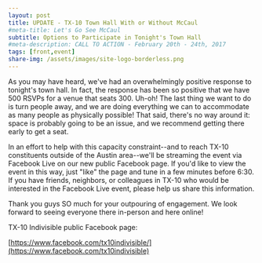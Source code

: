 ```yaml
---
layout: post
title: UPDATE - TX-10 Town Hall With or Without McCaul
#meta-title: Let's Go See McCaul
subtitle: Options to Participate in Tonight's Town Hall
#meta-description: CALL TO ACTION - February 20th - 24th, 2017
tags: [front,event]
share-img: /assets/images/site-logo-borderless.png
---
```

As you may have heard, we've had an overwhelmingly positive response to tonight's town hall. In fact, the response has been so positive that we have 500 RSVPs for a venue that seats 300. Uh-oh! The last thing we want to do is turn people away, and we are doing everything we can to accommodate as many people as physically possible! That said, there's no way around it: space is probably going to be an issue, and we recommend getting there early to get a seat.

In an effort to help with this capacity constraint--and to reach TX-10 constituents outside of the Austin area--we'll be streaming the event via Facebook Live on our new public Facebook page. If you'd like to view the event in this way, just "like" the page and tune in a few minutes before 6:30. If you have friends, neighbors, or colleagues in TX-10 who would be interested in the Facebook Live event, please help us share this information.

Thank you guys SO much for your outpouring of engagement. We look forward to seeing everyone there in-person and here online!

TX-10 Indivisible public Facebook page:

[https://www.facebook.com/tx10indivisible/](https://www.facebook.com/tx10indivisible)
